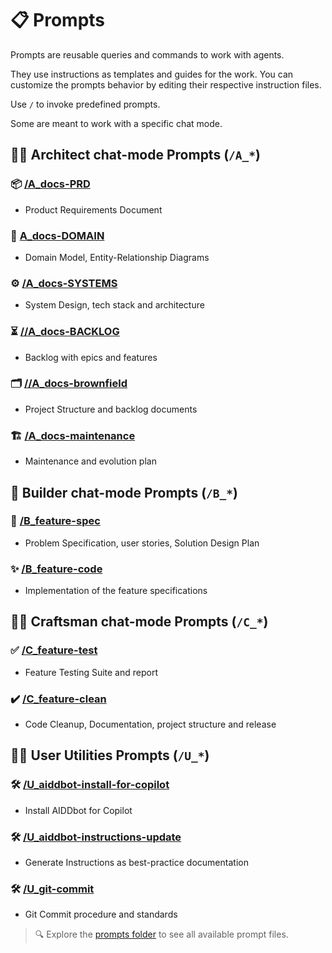 # 📋 Prompts

Prompts are reusable queries and commands to work with agents.

They use instructions as templates and guides for the work. You can customize the prompts behavior by editing their respective instruction files.

Use `/` to invoke predefined prompts. 

Some are meant to work with a specific chat mode.


## 🧑‍💼 Architect chat-mode Prompts (`/A_*`)

### 📦 [/A_docs-PRD](/.github/prompts/A_docs-PRD.prompt.md)
- Product Requirements Document
### 👔 [A_docs-DOMAIN](/.github/prompts/A_docs-DOMAIN.prompt.md)
- Domain Model, Entity-Relationship Diagrams
### ⚙️ [/A_docs-SYSTEMS](/.github/prompts/A_docs-SYSTEMS.prompt.md)
- System Design, tech stack and architecture
### ⏳ [//A_docs-BACKLOG](/.github/prompts/A_docs-BACKLOG.prompt.md)
- Backlog with epics and features
### 🗂️ [//A_docs-brownfield](/.github/prompts/A_docs-brownfield.prompt.md)
- Project Structure and backlog documents
### 🏗️ [/A_docs-maintenance](/.github/prompts/A_docs-maintenance.prompt.md)
- Maintenance and evolution plan

## 👷 Builder chat-mode Prompts (`/B_*`)

### 📝 [/B_feature-spec](/.github/prompts/B_feature-spec.prompt.md)
- Problem Specification, user stories, Solution Design Plan
### ✨ [/B_feature-code](/.github/prompts/B_feature-code.prompt.md)
- Implementation of the feature specifications

## 🧑‍🔧 Craftsman chat-mode Prompts (`/C_*`)

### ✅ [/C_feature-test](/.github/prompts/C_feature-test.prompt.md)
- Feature Testing Suite and report
### ✔️ [/C_feature-clean](/.github/prompts/C_feature-clean.prompt.md)
- Code Cleanup, Documentation, project structure and release

## 🧑‍💻 User Utilities Prompts (`/U_*`)

### 🛠️ [/U_aiddbot-install-for-copilot](/.github/prompts/U_aiddbot-install-for-copilot.prompt.md)
- Install AIDDbot for Copilot
### 🛠️ [/U_aiddbot-instructions-update](/.github/prompts/U_aiddbot-instructions-update.prompt.md)
- Generate Instructions as best-practice documentation
### 🛠️ [/U_git-commit](/.github/prompts/U_git-commit.prompt.md)
- Git Commit procedure and standards

> 🔍 Explore the [prompts folder](https://github.com/AIDDbot/AIDDbot/tree/main/.github/prompts) to see all available prompt files. 